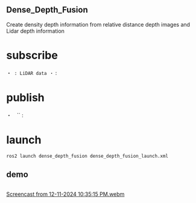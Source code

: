 ## Dense_Depth_Fusion
Create density depth information from relative distance depth images and Lidar depth information

# subscribe
・`` : LiDAR data
・`` : 

# publish
・　`` : 

# launch 
```
ros2 launch dense_depth_fusion dense_depth_fusion_launch.xml
```

## demo  

```
```

[Screencast from 12-11-2024 10:35:15 PM.webm](https://github.com/user-attachments/assets/d6c10fa9-9ae9-4d96-b98f-fee4c6cd3889)
